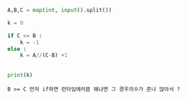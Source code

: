 ```python
A,B,C = map(int, input().split())

k = 0    

if C <= B :
    k = -1
else : 
    k = A//(C-B) +1
    
        
print(k)
```

`B >= C 먼저 if하면 런타임에러뜸 왜냐면 그 경우의수가 존나 많아서 ? `
